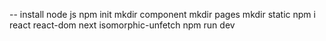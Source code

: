 -- install node js
npm init
mkdir component
mkdir pages
mkdir static
npm i react react-dom next isomorphic-unfetch
npm run dev